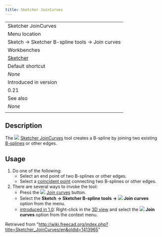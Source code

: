 ```yaml
---
title: Sketcher JoinCurves
---
```


|                                                      |
| ---------------------------------------------------- |
| Sketcher JoinCurves                                  |
| Menu location                                        |
| Sketch → Sketcher B-spline tools → Join curves       |
| Workbenches                                          |
| [Sketcher](/Sketcher_Workbench "Sketcher Workbench") |
| Default shortcut                                     |
| _None_                                               |
| Introduced in version                                |
| 0.21                                                 |
| See also                                             |
| _None_                                               |
|                                                      |

## Description

The ![](/images/Sketcher_JoinCurves.svg) [Sketcher JoinCurves](/Sketcher_JoinCurves "Sketcher JoinCurves") tool creates a B-spline by joining two existing [B-splines](/B-Splines "B-Splines") or other edges.

## Usage

1. Do one of the following:
   - Select an end point of two B-splines or other edges.
   - Select a [coincident point](/Sketcher_ConstrainCoincident "Sketcher ConstrainCoincident") connecting two B-splines or other edges.
2. There are several ways to invoke the tool:
   - Press the ![](/images/Sketcher_JoinCurves.svg) [Join curves](/Sketcher_JoinCurves "Sketcher JoinCurves") button.
   - Select the **Sketch → Sketcher B-spline tools → ![](/images/Sketcher_JoinCurves.svg) Join curves** option from the menu.
   - [introduced in 1.0](/Release_notes_1.0 "Release notes 1.0"): Right-click in the [3D view](/3D_view "3D view") and select the **![](/images/Sketcher_JoinCurves.svg) Join curves** option from the context menu.

Retrieved from "<http://wiki.freecad.org/index.php?title=Sketcher_JoinCurves/en&oldid=1413965>"
